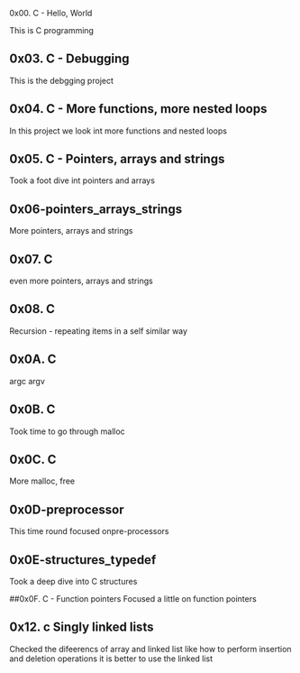 0x00. C - Hello, World

This is C programming

## 0x03. C - Debugging
This is the debgging project

## 0x04. C - More functions, more nested loops
In this project we look int more functions and nested loops

## 0x05. C - Pointers, arrays and strings
Took a foot dive int pointers and arrays

## 0x06-pointers_arrays_strings
More pointers, arrays and strings

## 0x07. C
even more pointers, arrays and strings

## 0x08. C
Recursion - repeating items in a self similar way

## 0x0A. C
argc argv

## 0x0B. C
Took time to go through malloc

## 0x0C. C
More malloc, free

## 0x0D-preprocessor
This time round focused onpre-processors

## 0x0E-structures_typedef
Took a deep dive into C structures

##0x0F. C - Function pointers
Focused a  little on function pointers

## 0x12. c Singly linked lists
Checked the difeerencs of array and linked list like how to perform insertion and deletion operations it is better to use the linked list
